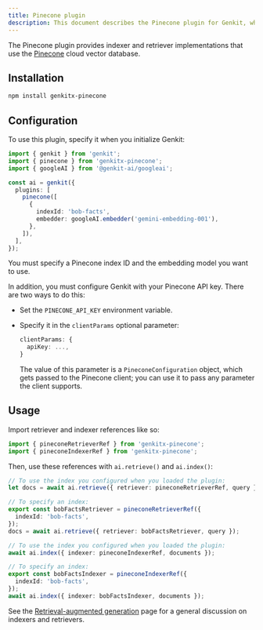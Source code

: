 ```yaml
---
title: Pinecone plugin
description: This document describes the Pinecone plugin for Genkit, which provides indexer and retriever implementations for the Pinecone cloud vector database.
---
```


The Pinecone plugin provides indexer and retriever implementations that use the
[Pinecone](https://www.pinecone.io/) cloud vector database.

## Installation

```bash
npm install genkitx-pinecone
```

## Configuration

To use this plugin, specify it when you initialize Genkit:

```ts
import { genkit } from 'genkit';
import { pinecone } from 'genkitx-pinecone';
import { googleAI } from '@genkit-ai/googleai';

const ai = genkit({
  plugins: [
    pinecone([
      {
        indexId: 'bob-facts',
        embedder: googleAI.embedder('gemini-embedding-001'),
      },
    ]),
  ],
});
```

You must specify a Pinecone index ID and the embedding model you want to use.

In addition, you must configure Genkit with your Pinecone API key. There are two
ways to do this:

- Set the `PINECONE_API_KEY` environment variable.
- Specify it in the `clientParams` optional parameter:

  ```ts
  clientParams: {
    apiKey: ...,
  }
  ```

  The value of this parameter is a `PineconeConfiguration` object, which gets passed to the Pinecone client; you can use it to pass any parameter the client supports.

## Usage

Import retriever and indexer references like so:

```ts
import { pineconeRetrieverRef } from 'genkitx-pinecone';
import { pineconeIndexerRef } from 'genkitx-pinecone';
```

Then, use these references with `ai.retrieve()` and `ai.index()`:

```ts
// To use the index you configured when you loaded the plugin:
let docs = await ai.retrieve({ retriever: pineconeRetrieverRef, query });

// To specify an index:
export const bobFactsRetriever = pineconeRetrieverRef({
  indexId: 'bob-facts',
});
docs = await ai.retrieve({ retriever: bobFactsRetriever, query });
```

```ts
// To use the index you configured when you loaded the plugin:
await ai.index({ indexer: pineconeIndexerRef, documents });

// To specify an index:
export const bobFactsIndexer = pineconeIndexerRef({
  indexId: 'bob-facts',
});
await ai.index({ indexer: bobFactsIndexer, documents });
```

See the [Retrieval-augmented generation](/docs/rag) page for a general
discussion on indexers and retrievers.
